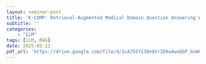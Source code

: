 ```yaml
---
layout: seminar-post
title: 'K-COMP: Retrieval-Augmented Medical Domain Question Answering With Knowledge-Injected Compressor'
subtitle: ''
categories:
    - "LLM"
tags: [LLM, RAG]
date: 2025-05-12
pdf_url: 'https://drive.google.com/file/d/1cA75SYI38n6trZ89a4wobbP_GnWGrtvM/preview'
---
```

